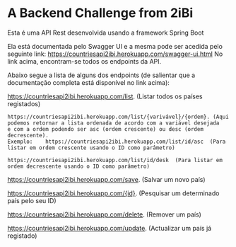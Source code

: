  # A Backend Challenge from 2iBi 
 
 Esta é uma API Rest desenvolvida usando a framework Spring Boot
 
 Ela está documentada pelo Swagger UI e a mesma pode ser acedida pelo seguinte link: https://countriesapi2ibi.herokuapp.com/swagger-ui.html
 No link acima, encontram-se todos os endpoints da API.
 
 
 Abaixo segue a lista de alguns dos endpoints (de salientar que a documentação completa está disponível no link acima):
 
 https://countriesapi2ibi.herokuapp.com/list.    (Listar todos os países registados)
	
	https://countriesapi2ibi.herokuapp.com/list/{varivável}/{ordem}. (Aqui podemos retornar a lista ordenada de acordo com a variável desejada
	e com a ordem podendo ser asc (ordem crescente) ou desc (ordem decrescente).
	Exemplo:	https://countriesapi2ibi.herokuapp.com/list/id/asc  (Para listar em ordem crescente usando o ID como parâmetro)
										https://countriesapi2ibi.herokuapp.com/list/id/desk  (Para listar em ordem decrescente usando o ID como parâmetro)

 
 https://countriesapi2ibi.herokuapp.com/save.    (Salvar um novo país)
	
 https://countriesapi2ibi.herokuapp.com/{id}.    (Pesquisar um determinado país pelo seu ID)
	
 https://countriesapi2ibi.herokuapp.com/delete.  (Remover um país)
	
 https://countriesapi2ibi.herokuapp.com/update.  (Actualizar um país já registado)



 
